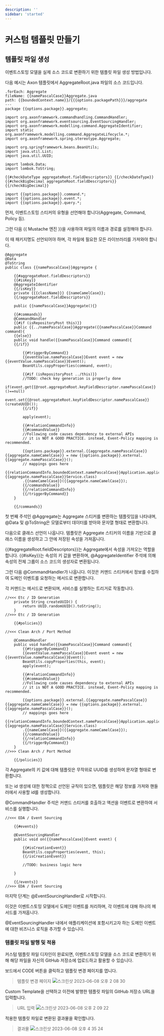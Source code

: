 ```yaml
---
description: ''
sidebar: 'started'
---
```

# 커스텀 템플릿 만들기

## 템플릿 파일 생성

이벤트스토밍 모델을 실제 소스 코드로 변환하기 위한 템플릿 파일 생성 방법입니다.

다음 예시는 Axon 템플릿에서 AggregateRoot.java 파일의 소스 코드입니다.

```
.forEach: Aggregate
fileName: {{namePascalCase}}Aggregate.java
path: {{boundedContext.name}}/{{{options.packagePath}}}/aggregate
---
package {{options.package}}.aggregate;

import org.axonframework.commandhandling.CommandHandler;
import org.axonframework.eventsourcing.EventSourcingHandler;
import org.axonframework.modelling.command.AggregateIdentifier;
import static org.axonframework.modelling.command.AggregateLifecycle.*;
import org.axonframework.spring.stereotype.Aggregate;

import org.springframework.beans.BeanUtils;
import java.util.List;
import java.util.UUID;

import lombok.Data;
import lombok.ToString;

{{#checkDateType aggregateRoot.fieldDescriptors}} {{/checkDateType}}
{{#checkBigDecimal aggregateRoot.fieldDescriptors}} {{/checkBigDecimal}}

import {{options.package}}.command.*;
import {{options.package}}.event.*;
import {{options.package}}.query.*;
```

먼저, 이벤트스토밍 스티커의 유형을 선언해야 합니다(Aggregate, Command, Policy 등).

그런 다음 {{ Mustache 엔진 }}을 사용하여 파일의 이름과 경로를 설정해야 합니다.

이 때 패키지명도 선언되어야 하며, 각 파일에 필요한 모든 라이브러리를 가져와야 합니다.

```
@Aggregate
@Data
@ToString
public class {{namePascalCase}}Aggregate {

    {{#aggregateRoot.fieldDescriptors}}
    {{#isKey}}
    @AggregateIdentifier
    {{/isKey}}
    private {{{className}}} {{nameCamelCase}};
    {{/aggregateRoot.fieldDescriptors}}

    public {{namePascalCase}}Aggregate(){}

    {{#commands}}
    @CommandHandler
    {{#if (isRepositoryPost this)}}
    public {{../namePascalCase}}Aggregate({{namePascalCase}}Command command){
    {{else}}
    public void handle({{namePascalCase}}Command command){
    {{/if}}

        {{#triggerByCommand}}
        {{eventValue.namePascalCase}}Event event = new {{eventValue.namePascalCase}}Event();
        BeanUtils.copyProperties(command, event);     

        {{#if (isRepositoryPost ../this)}}
        //TODO: check key generation is properly done
        if(event.get{{@root.aggregateRoot.keyFieldDescriptor.namePascalCase}}()==null)
            event.set{{@root.aggregateRoot.keyFieldDescriptor.namePascalCase}}(createUUID());
        {{/if}}

        apply(event);

        {{#relationCommandInfo}}
        {{#commandValue}}
        //Following code causes dependency to external APIs
        // it is NOT A GOOD PRACTICE. instead, Event-Policy mapping is recommended.

        {{options.package}}.external.{{aggregate.namePascalCase}} {{aggregate.nameCamelCase}} = new {{options.package}}.external.{{aggregate.namePascalCase}}();
        // mappings goes here
        {{relationCommandInfo.boundedContext.namePascalCase}}Application.applicationContext.getBean({{options.package}}.external.{{aggregate.namePascalCase}}Service.class)
        .{{nameCamelCase}}({{aggregate.nameCamelCase}});
        {{/commandValue}}
        {{/relationCommandInfo}}
        {{/triggerByCommand}}
    }

    {{/commands}}
```

첫 번째 주석인 @Aggregate는 Aggregate 스티커를 변환하는 템플릿임을 나타내며, @Data 및 @ToString은 모델로부터 데이터를 받아와 문자열 형태로 변환합니다.

다음으로 클래스 선언이 나옵니다. 템플릿은 Aggregate 스티커의 이름을 기반으로 클래스 이름을 생성하고 그 안에 저장된 속성을 가져옵니다.

{{#aggregateRoot.fieldDescriptors}}는 Aggregate에서 속성을 가져오는 역할을 합니다. {{#isKey}}는 속성의 키 값을 변환하며, @AggregateIdentifier 주석에 의해 속성의 전체 그룹이 소스 코드의 생성자로 변환됩니다.

그런 다음 @CommandHandler가 나옵니다. 이것은 커맨드 스티커에서 정보를 수집하여 도메인 이벤트를 요청하는 메서드로 변환합니다.

각 커맨드는 메서드로 변환되며, 서비스를 실행하는 트리거로 작동합니다.

```
//<<< Etc / ID Generation
    private String createUUID() {
        return UUID.randomUUID().toString();
    }
//>>> Etc / ID Generation

    {{#policies}}

//<<< Clean Arch / Port Method
    
    @CommandHandler
    public void handle({{namePascalCase}}Command command){
        {{#triggerByCommand}}
        {{eventValue.namePascalCase}}Event event = new {{eventValue.namePascalCase}}Event();
        BeanUtils.copyProperties(this, event);     
        apply(event);

        {{#relationCommandInfo}}
        {{#commandValue}}
        //Following code causes dependency to external APIs
        // it is NOT A GOOD PRACTICE. instead, Event-Policy mapping is recommended.

        {{options.package}}.external.{{aggregate.namePascalCase}} {{aggregate.nameCamelCase}} = new {{options.package}}.external.{{aggregate.namePascalCase}}();
        // mappings goes here
        {{relationCommandInfo.boundedContext.namePascalCase}}Application.applicationContext.getBean({{options.package}}.external.{{aggregate.namePascalCase}}Service.class)
        .{{nameCamelCase}}({{aggregate.nameCamelCase}});
        {{/commandValue}}
        {{/relationCommandInfo}}
        {{/triggerByCommand}}
    }
//>>> Clean Arch / Port Method

    {{/policies}}
```

각 Aggregate의 키 값에 대해 템플릿은 무작위로 UUID를 생성하여 문자열 형태로 변환합니다.

또는 id 생성에 대한 정책으로 선언된 규칙이 있으면, 템플릿은 해당 정보를 가져와 핸들러에서 사용할 id를 생성합니다.

@CommandHandler 주석은 커맨드 스티커를 호출하고 액션을 이벤트로 변환하여 서비스를 실행합니다.

```
//<<< EDA / Event Sourcing

    {{#events}}
    
    @EventSourcingHandler
    public void on({{namePascalCase}}Event event) {

        {{#isCreationEvent}}
        BeanUtils.copyProperties(event, this);
        {{/isCreationEvent}}

        //TODO: business logic here

    }

    {{/events}}
//>>> EDA / Event Sourcing
```

마지막 단계는 @EventSourcingHandler로 시작합니다.

이것은 이벤트스토밍 모델에서 도메인 이벤트를 처리하며, 각 이벤트에 대해 하나의 메서드를 가져옵니다.

@EventSourcingHandler 내에서 애플리케이션에 포함시키고자 하는 도메인 이벤트에 대한 비즈니스 로직을 추가할 수 있습니다.

### 템플릿 파일 발행 및 적용

커스텀 템플릿 파일 디자인이 완료되면, 이벤트스토밍 모델을 소스 코드로 변환하기 위해 해당 파일을 자신의 GitHub 저장소에 업로드하고 활용할 수 있습니다.

보드에서 CODE 버튼을 클릭하고 템플릿 변경 페이지를 엽니다.

> 템플릿 변경 페이지
![스크린샷 2023-06-08 오후 2 08 30](https://github.com/kykim97/google-drive/assets/113568664/938f205e-23c4-4d36-9613-4544acac9fe2)

Custom Template을 선택하고 이전에 발행한 템플릿 파일의 GitHub 저장소 URL을 입력합니다.

> URL 입력
![스크린샷 2023-06-08 오후 2 09 22](https://github.com/kykim97/google-drive/assets/113568664/b9561a53-e536-411f-862a-2e1ee81dceef)

적용한 템플릿 파일로 변환된 결과물을 확인합니다.

> 결과물
![스크린샷 2023-06-08 오후 4 35 24](https://github.com/kk-young/google-drive/assets/92732781/41ea7181-2caa-47aa-aff2-b623bfd53b66)

